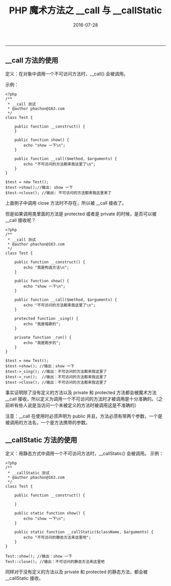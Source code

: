 ﻿---
title: PHP 魔术方法之 __call 与 __callStatic
date: 2016-07-28
categories: Coding
tags:
  - PHP
---
----------------------------------

## __call 方法的使用

定义：在对象中调用一个不可访问方法时，__call() 会被调用。

<!-- more -->

示例：

```
<?php
/**
 * __call 测试 
 * @author phachon@163.com
 */
class Test {

	public function __construct() {
	}

	public function show() {
		echo "show 一下\n";
	}
	
	public function __call($method, $arguments) {
		echo "不可访问的方法都来我这里了\n";
	}
}

$test = new Test(); 
$test->show();//输出: show 一下
$test->close(); //输出: 不可访问的方法都来我这里来了
```

上面例子中调用 close 方法时不存在，所以被 __call 接收了。

但是如果调用类里面的方法是 protected 或者是 private 的时候，是否可以被 __call 接收呢？

```
<?php
/**
 * __call 测试 
 * @author phachon@163.com
 */
class Test {

	public function __construct() {
		echo "我是构造方法\n";
	}

	public function show() {
		echo "show 一下\n";
	}

	public function __call($method, $arguments) {
		echo "不可访问的方法都来我这里了\n";
	}

	protected function _sing() {
		echo "我是唱歌的";
	}

	private function _run() {
		echo "我是跑步的";
	}
}

$test = new Test();
$test->show(); //输出：show 一下
$test->_sing(); //输出：不可访问的方法都来我这里了
$test->_run();  //输出：不可访问的方法都来我这里了
$test->close(); //输出：不可访问的方法都来我这里了
```

事实证明除了没有定义的方法以及 private 和 protected 方法都会被魔术方法 __call 接收，所以定义为调用一个不可访问的方法时才被调用是十分准确的。（之前听有些人说是当访问一个未被定义的方法时被调用这是不准确的）

注意：__call 在使用时必须声明为 public 并且，方法必须有带两个参数，一个是 被调用的方法名，一个是方法携带的参数。

## __callStatic 方法的使用

定义：用静态方式中调用一个不可访问方法时，__callStatic() 会被调用。
示例：

```
<?php
/**
 * __callStatic 测试 
 * @author phachon@163.com
 */
class Test {

	public function __construct() {
		
	}

	public static function show() {
		echo "show 一下\n";
	}

	public static function __callStatic($className, $arguments) {
		echo "不可访问的静态方法来这里吧";
	}
}

Test::show(); //输出：show 一下
Test::close(); //输出：不可访问的静态方法来这里吧
```

同样对于没有定义的方法以及 private 和 protected 的静态方法，都会被__callStatic 接收。